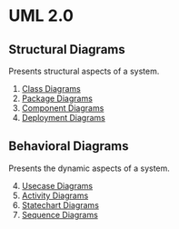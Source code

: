 # UML 2.0 #

## Structural Diagrams ##
Presents structural aspects of a system.

1. [Class Diagrams](class-diagrams.md)
2. [Package Diagrams](package-diagrams.md)
3. [Component Diagrams](component-diagrams.md)
4. [Deployment Diagrams](deployment-diagrams.md)

## Behavioral Diagrams ##
Presents the dynamic aspects of a system.

4. [Usecase Diagrams](usecase-diagrams.md)
5. [Activity Diagrams](activity-diagrams.md)
6. [Statechart Diagrams](state-diagrams.md)
7. [Sequence Diagrams](sequence-diagrams.md)

